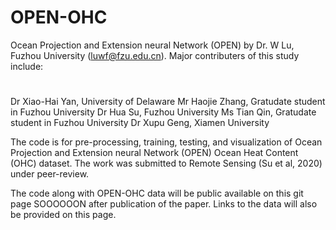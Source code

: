 # OPEN-OHC
Ocean Projection and Extension neural Network (OPEN) by Dr. W Lu, Fuzhou University (luwf@fzu.edu.cn). Major contributers of this study include:
#
Dr Xiao-Hai Yan, University of Delaware
Mr Haojie Zhang, Gratudate student in Fuzhou University
Dr Hua Su, Fuzhou University
Ms Tian Qin, Gratudate student in Fuzhou University
Dr Xupu Geng, Xiamen University

The code is for pre-processing, training, testing, and visualization of Ocean Projection and Extension neural Network (OPEN) Ocean Heat Content (OHC) dataset.
The work was submitted to Remote Sensing (Su et al, 2020) under peer-review.

The code along with OPEN-OHC data will be public available on this git page SOOOOOON after publication of the paper.
Links to the data will also be provided on this page.
